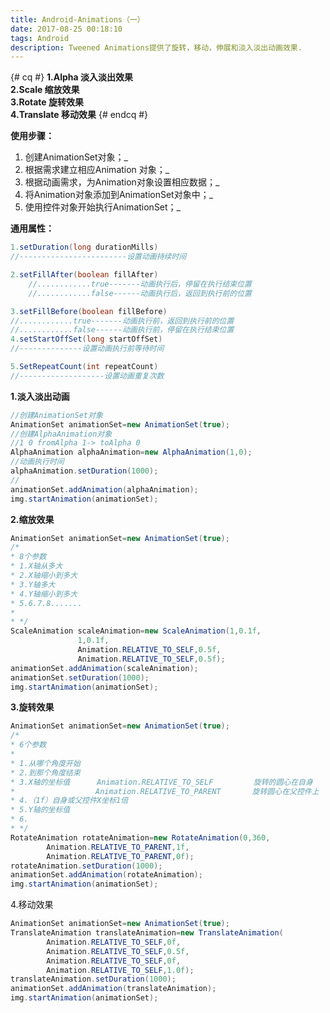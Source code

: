 ```yaml
---
title: Android-Animations（一）
date: 2017-08-25 00:18:10
tags: Android
description: Tweened Animations提供了旋转，移动，伸展和淡入淡出动画效果.
---
```

{# cq #}
 **1.Alpha 淡入淡出效果**   
 **2.Scale 缩放效果**   
 **3.Rotate 旋转效果**   
 **4.Translate 移动效果**
 {# endcq #}
<!-- more -->
 **使用步骤：**   
 1. 创建AnimationSet对象；_   
 2. 根据需求建立相应Animation 对象；_   
 3. 根据动画需求，为Animation对象设置相应数据；_   
 4. 将Animation对象添加到AnimationSet对象中；_   
 5. 使用控件对象开始执行AnimationSet；_

 **通用属性：**

 
```java
1.setDuration(long durationMills)       
//------------------------设置动画持续时间

2.setFillAfter(boolean fillAfter)
    //............true-------动画执行后，停留在执行结束位置
    //............false------动画执行后，返回到执行前的位置

3.setFillBefore(boolean fillBefore)
//............true-------动画执行前，返回到执行前的位置
//............false------动画执行前，停留在执行结束位置
4.setStartOffSet(long startOffSet)
//--------------设置动画执行前等待时间

5.SetRepeatCount(int repeatCount)
//-------------------设置动画重复次数
```
 **1.淡入淡出动画**

 
```java
//创建AnimationSet对象
AnimationSet animationSet=new AnimationSet(true);
//创建AlphaAnimation对象
//1 0 fromAlpha 1-> toAlpha 0
AlphaAnimation alphaAnimation=new AlphaAnimation(1,0);
//动画执行时间
alphaAnimation.setDuration(1000);
//
animationSet.addAnimation(alphaAnimation);
img.startAnimation(animationSet);
```
 **2.缩放效果**

 
```java
AnimationSet animationSet=new AnimationSet(true);
/*
* 8个参数
* 1.X轴从多大
* 2.X轴缩小到多大
* 3.Y轴多大
* 4.Y轴缩小到多大
* 5.6.7.8.......
*
* */
ScaleAnimation scaleAnimation=new ScaleAnimation(1,0.1f,
               1,0.1f,
               Animation.RELATIVE_TO_SELF,0.5f,
               Animation.RELATIVE_TO_SELF,0.5f);
animationSet.addAnimation(scaleAnimation);
animationSet.setDuration(1000);
img.startAnimation(animationSet);
```
 **3.旋转效果**

 
```java
AnimationSet animationSet=new AnimationSet(true);
/*
* 6个参数
*
* 1.从哪个角度开始
* 2.到那个角度结束
* 3.X轴的坐标值      Animation.RELATIVE_TO_SELF         旋转的圆心在自身
*                  Animation.RELATIVE_TO_PARENT       旋转圆心在父控件上
* 4.（1f）自身或父控件X坐标1倍
* 5.Y轴的坐标值
* 6.
* */
RotateAnimation rotateAnimation=new RotateAnimation(0,360,
        Animation.RELATIVE_TO_PARENT,1f,
        Animation.RELATIVE_TO_PARENT,0f);
rotateAnimation.setDuration(1000);
animationSet.addAnimation(rotateAnimation);
img.startAnimation(animationSet);
```
 4.移动效果

 
```java
AnimationSet animationSet=new AnimationSet(true);
TranslateAnimation translateAnimation=new TranslateAnimation(
        Animation.RELATIVE_TO_SELF,0f,
        Animation.RELATIVE_TO_SELF,0.5f,
        Animation.RELATIVE_TO_SELF,0f,
        Animation.RELATIVE_TO_SELF,1.0f);
translateAnimation.setDuration(1000);
animationSet.addAnimation(translateAnimation);
img.startAnimation(animationSet);
```
   
  